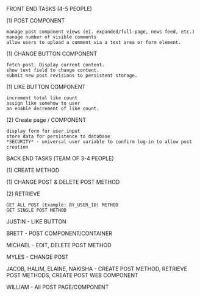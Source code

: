 FRONT END TASKS (4-5 PEOPLE)

(1) POST COMPONENT

	manage post component views (ei. expanded/full-page, news feed, etc.)
	manage number of visible comments
	allow users to upload a comment via a text area or form element. 


(1) CHANGE BUTTON COMPONENT

	fetch post. Display current content.
	show text field to change content.
	submit new post revisions to persistent storage.


(1) LIKE BUTTON COMPONENT

	increment total like count
	assign like somehow to user
	an enable decrement of like count.

(2) Create page / COMPONENT

	display form for user input
	store data for persistence to database
	*SECURITY* - universal user variable to confirm log-in to allow post creation




BACK END TASKS (TEAM OF 3-4 PEOPLE)

(1) CREATE METHOD

(1) CHANGE POST & DELETE POST METHOD

(2) RETRIEVE

	GET ALL POST (Example: BY_USER_ID) METHOD
	GET SINGLE POST METHOD



JUSTIN - 
	LIKE BUTTON

BRETT - 
	POST COMPONENT/CONTAINER

MICHAEL - 
	EDIT, DELETE POST METHOD

MYLES - 
	CHANGE POST 

JACOB, HALIM, ELAINE, NAKISHA - 
	CREATE POST METHOD, RETRIEVE POST METHODS, CREATE POST WEB COMPONENT

WILLIAM - 
	All POST PAGE/COMPONENT
